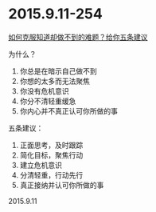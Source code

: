 2015.9.11-254
=============
[如何克服知道却做不到的难题？给你五条建议](http://mp.weixin.qq.com/s?__biz=MjM5NDk5NjI4MA==&mid=245706080&idx=3&sn=80ee7a453e6c73176ff357373818edee&scene=23&srcid=0914iOydJKn3QFd3WHEU335G#rd)

为什么？  

1. 你总是在暗示自己做不到　
2. 你想的太多而无法聚焦
3. 你没有危机意识
4. 你分不清轻重缓急
5. 你内心并不真正认可你所做的事

五条建议：  

1. 正面思考，及时跟踪
2. 简化目标，聚焦行动
3. 建立危机意识
4. 分清轻重，行动先行
5. 真正接纳并认可你所做的事

2015.9.11